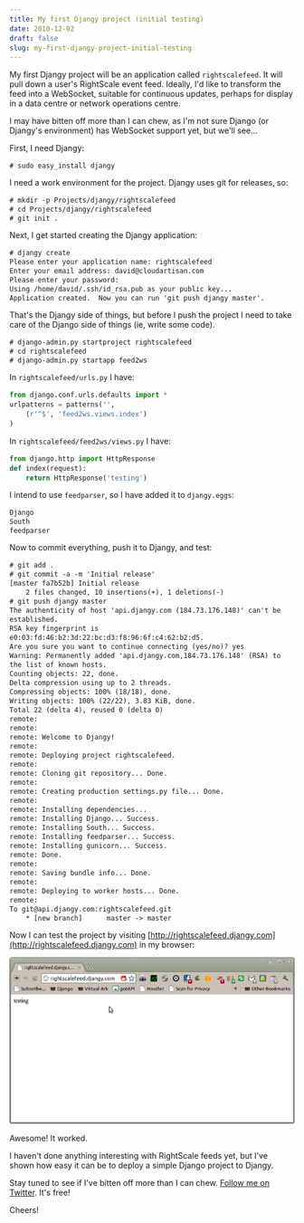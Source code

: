 ```yaml
---
title: My first Djangy project (initial testing)
date: 2010-12-02
draft: false
slug: my-first-djangy-project-initial-testing
---
```


My first Djangy project will be an application called `rightscalefeed`. It will pull down a user's RightScale event feed. Ideally, I'd like to transform the feed into a WebSocket, suitable for continuous updates, perhaps for display in a data centre or network operations centre.

I may have bitten off more than I can chew, as I'm not sure Django (or Djangy's environment) has WebSocket support yet, but we'll see...

First, I need Djangy:

~~~console
# sudo easy_install djangy
~~~

I need a work environment for the project. Djangy uses git for releases, so:

~~~console
# mkdir -p Projects/djangy/rightscalefeed
# cd Projects/djangy/rightscalefeed
# git init .
~~~

Next, I get started creating the Djangy application:


~~~console
# djangy create
Please enter your application name: rightscalefeed  
Enter your email address: david@cloudartisan.com
Please enter your password:  
Using /home/david/.ssh/id_rsa.pub as your public key...  
Application created.  Now you can run 'git push djangy master'.
~~~

That's the Djangy side of things, but before I push the project I need to take care of the Django side of things (ie, write some code).


~~~console
# django-admin.py startproject rightscalefeed
# cd rightscalefeed
# django-admin.py startapp feed2ws
~~~

In `rightscalefeed/urls.py` I have:

~~~python
from django.conf.urls.defaults import *  
urlpatterns = patterns('',
    (r'^$', 'feed2ws.views.index')
)
~~~

In `rightscalefeed/feed2ws/views.py` I have:

~~~python
from django.http import HttpResponse  
def index(request):
    return HttpResponse('testing')
~~~

I intend to use `feedparser`, so I have added it to `djangy.eggs`:


~~~console
Django
South
feedparser
~~~

Now to commit everything, push it to Djangy, and test:


~~~console
# git add .
# git commit -a -m 'Initial release'
[master fa7b52b] Initial release
    2 files changed, 10 insertions(+), 1 deletions(-)
# git push djangy master
The authenticity of host 'api.djangy.com (184.73.176.148)' can't be established.
RSA key fingerprint is e0:03:fd:46:b2:3d:22:bc:d3:f8:96:6f:c4:62:b2:d5.
Are you sure you want to continue connecting (yes/no)? yes
Warning: Permanently added 'api.djangy.com,184.73.176.148' (RSA) to the list of known hosts.
Counting objects: 22, done.
Delta compression using up to 2 threads.
Compressing objects: 100% (18/18), done.
Writing objects: 100% (22/22), 3.83 KiB, done.
Total 22 (delta 4), reused 0 (delta 0)
remote: 
remote: 
remote: Welcome to Djangy!
remote: 
remote: Deploying project rightscalefeed.
remote: 
remote: Cloning git repository... Done.
remote: 
remote: Creating production settings.py file... Done.
remote: 
remote: Installing dependencies...
remote: Installing Django... Success.
remote: Installing South... Success.
remote: Installing feedparser... Success.
remote: Installing gunicorn... Success.
remote: Done.
remote: 
remote: Saving bundle info... Done.
remote: 
remote: Deploying to worker hosts... Done.
remote: 
To git@api.djangy.com:rightscalefeed.git
    * [new branch]      master -> master
~~~

Now I can test the project by visiting [http://rightscalefeed.djangy.com](http://rightscalefeed.djangy.com) in my browser:

![Testing rightscalefeed.djangy.com](/images/2010/11/rightscalefeed.djangy.com-testing.png)

Awesome! It worked.

I haven't done anything interesting with RightScale feeds yet, but I've shown how easy it can be to deploy a simple Django project to Djangy.

Stay tuned to see if I've bitten off more than I can chew. [Follow me on Twitter](http://twitter.com/davidltaylor). It's free!

Cheers!
